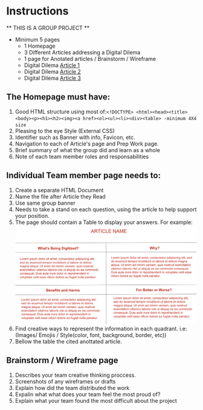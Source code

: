# Instructions  

  ** THIS IS A GROUP PROJECT **
  - Minimum 5 pages
    - 1 Homepage
    - 3 Different Articles addressing a Digital Dilema
    - 1 page for Anotated articles / Brainstorm / Wireframe
    -  Digital Dilema [ Article 1](https://www.todayonline.com/world/athletes-dont-own-their-tattoos-thats-problem-video-game-developers)
    -  Digital Dilema [ Article 2](https://www.bleepingcomputer.com/news/security/dna-testing-kits-and-the-security-risks-in-digitized-dna/)
    -  Digital Dilema [ Article 3](https://mediaengagement.org/research/the-ethics-of-computer-generated-actors/) 

  
  ## The Homepage must have:
  
  1. Good HTML structure using most of:```<!DOCTYPE> <html><head><title><body><p><h1><h2><img><a href><ol><ul><li><div><table> -minimum 4X4 size```
  2. Pleasing to the eye Style (External CSS)
  3. Identifier such as Banner with info, Favicon, etc.
  4. Navigation to each of Article's page and Prep Work page.
  5. Brief summary of what the group did and learn as a whole
  6. Note of each team member roles and responsabilities


  ## Individual Team member page needs to: 

  1. Create a separate HTML Document
  2. Name the file after Article they Read
  3. Use same group banner
  4. Needs to take a stand on each question, using the article to help support your position.
  5. The page should contain a Table to display  your answers. For example:  ![Sample table](assets/sample.png)
  6. Find creative ways to represent the information in each quadrant. i.e: (Images/ Emojis / Style(color, font, background, border, etc))
  7. Bellow the table the cited anottated article.

  
## Brainstorm / Wireframe page

  1. Describes your team creative thinking proccess.
  2. Screenshots of any wireframes or drafts
  3. Explain how did the team distributed the work
  4. Expalin what what does your team feel the most proud of?
  5. Explain what your team found the most difficult about the project
     
 

  
